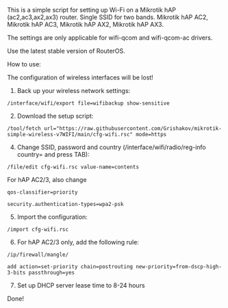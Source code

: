
This is a simple script for setting up Wi-Fi on a Mikrotik hAP (ac2,ac3,ax2,ax3) router. 
Single SSID for two bands.
Mikrotik hAP AC2, Mikrotik hAP AC3, Mikrotik hAP AX2, Mikrotik hAP AX3.

The settings are only applicable for wifi-qcom and wifi-qcom-ac drivers.

Use the latest stable version of RouterOS.

How to use:

The configuration of wireless interfaces will be lost!

1. Back up your wireless network settings:
```
/interface/wifi/export file=wifibackup show-sensitive
```

2. Download the setup script:
```
/tool/fetch url="https://raw.githubusercontent.com/Grishakov/mikrotik-simple-wireless-v7WIFI/main/cfg-wifi.rsc" mode=https
```

4. Change SSID, password and country (/interface/wifi/radio/reg-info country= and press TAB):
```
/file/edit cfg-wifi.rsc value-name=contents
```
For hAP AC2/3, also change 
```
qos-classifier=priority
```
```
security.authentication-types=wpa2-psk
```

5. Import the configuration:
```
/import cfg-wifi.rsc
```

6. For hAP AC2/3 only, add the following rule:
```
/ip/firewall/mangle/
```
```
add action=set-priority chain=postrouting new-priority=from-dscp-high-3-bits passthrough=yes
```

7. Set up DHCP server lease time to 8-24 hours

Done!
